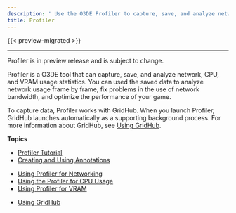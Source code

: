 ```yaml
---
description: ' Use the O3DE Profiler to capture, save, and analyze network, CPU, and VRAM usage statistics. '
title: Profiler
---
```


{{< preview-migrated >}}

****
Profiler is in preview release and is subject to change\.

Profiler is a O3DE tool that can capture, save, and analyze network, CPU, and VRAM usage statistics\. You can used the saved data to analyze network usage frame by frame, fix problems in the use of network bandwidth, and optimize the performance of your game\.

To capture data, Profiler works with GridHub\. When you launch Profiler, GridHub launches automatically as a supporting background process\. For more information about GridHub, see [Using GridHub](/docs/userguide/gridhub-intro.md)\.

**Topics**
<!--tdoyon: Points to main tutorials page - still need profiler tutorial -->
+ [Profiler Tutorial](/docs/learning-guide/)
+ [Creating and Using Annotations](/docs/user-guide/testing/profiler/annotations/)
<!--tdoyon: Points to main networking/multiplayer page that still needs populating -->
+ [Using Profiler for Networking](/docs/user-guide/networking/)
+ [Using the Profiler for CPU Usage](/docs/user-guide/testing/profiler/cpu/)
+ [Using Profiler for VRAM](/docs/user-guide/testing/profiler/vram/)
<!--tdoyon: Need GridHub tutorial -->
+ [Using GridHub](/docs/userguide/gridhub-intro.md)
